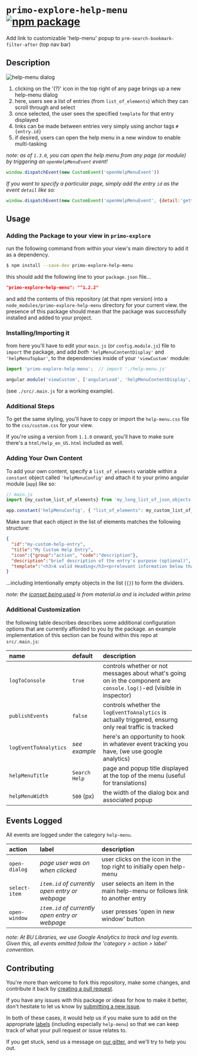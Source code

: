 # `primo-explore-help-menu` [![npm package](https://img.shields.io/npm/v/primo-explore-help-menu.svg)](https://www.npmjs.com/package/primo-explore-help-menu)

Add link to customizable 'help-menu' popup to `prm-search-bookmark-filter-after` (top nav bar)

## Description

![help-menu dialog](https://github.com/bulib/primo-explore-bu/blob/master/packages/help-menu/img/help-menu-preview.gif?raw=true)

1. clicking on the '(?)' icon in the top right of any page brings up a new help-menu dialog
2. here, users see a list of entries (from `list_of_elements`) which they can scroll through and select
3. once selected, the user sees the specified `template` for that entry displayed
4. links can be made between entries very simply using anchor tags `#{entry.id}`
5. if desired, users can open the help menu in a new window to enable multi-tasking

_note: as of `1.3.0`, you can open the help menu from any page (or module) by triggering an `openHelpMenuEvent` event!_

```javascript
window.dispatchEvent(new CustomEvent('openHelpMenuEvent'))
```

_If you want to specify a particular page, simply add the entry `id` as the event `detail` like so:_

```javascript
window.dispatchEvent(new CustomEvent('openHelpMenuEvent', {detail:'getting-started'}))
```

## Usage

### Adding the Package to your view in `primo-explore`

run the following command from within your view's main directory to add it as a dependency.

```bash
$ npm install --save-dev primo-explore-help-menu
```

this should add the following line to your `package.json` file...
```json
"primo-explore-help-menu": "^1.2.2"
```

and add the contents of this repository (at that npm version) into a `node_modules/primo-explore-help-menu`
  directory for your current view. the presence of this package should mean that the package was successfully
  installed and added to your project.

### Installing/Importing it

from here you'll have to edit your `main.js` (or `config.module.js`) file to `import` the package, and add
   _both_ `'helpMenuContentDisplay'` and `'helpMenuTopbar'`, to the dependencies inside of your
   `'viewCustom'` module:

```js
import 'primo-explore-help-menu';  // import './help-menu.js'

angular.module('viewCustom', ['angularLoad', 'helpMenuContentDisplay',  'helpMenuTopbar'])
```

(see `./src/.main.js` for a working example).

### Additional Steps

To get the same styling, you'll have to copy or import the `help-menu.css` file to the `css/custom.css` for your view.
  
If you're using a version from `1.1.0` onward, you'll have to make sure there's a `html/help_en_US.html` included as well.

### Adding Your Own Content

To add your own content, specify a `list_of_elements` variable within a `constant` object called `'helpMenuConfig'` and
  attach it to your primo angular module (`app`) like so:

```js
// main.js
import {my_custom_list_of_elements} from 'my_long_list_of_json_objects';

app.constant('helpMenuConfig', { "list_of_elements": my_custom_list_of_elements });
```

Make sure that each object in the list of elements matches the following structure:
```json
{
  "id":"my-custom-help-entry",
  "title":"My Custom Help Entry",
  "icon":{"group":"action", "code":"description"},
  "description":"brief description of the entry's purpose (optional)",
  "template":"<h3>A valid Heading</h3><p>relevant information below that heading</p>"
}
```

...including intentionally empty objects in the list (`{}`) to form the dividers.

_note: the [iconset being used](https://material.io/tools/icons/) is from material.io and is included within primo_

### Additional Customization

the following table describes describes some additional configuration options that are currently afforded to
  you by the package. an example implementation of this section can be found within this repo at `src/.main.js`:

|name|default|description|
|:------|:-----|:----------|
|`logToConsole`|`true`|controls whether or not messages about what's going on in the component are `console.log()`-ed (visible in inspector)|
|`publishEvents`|`false`|controls whether the `logEventToAnalytics` is actually triggered, ensurng only real traffic is tracked|
|`logEventToAnalytics`|_see example_|here's an opportunity to hook in whatever event tracking you have, (we use google analytics)|
|`helpMenuTitle`|`Search Help`|page and popup title displayed at the top of the menu (useful for translations) |
|`helpMenuWidth`|`500` (px)|the width of the dialog box and associated popup|

## Events Logged

All events are logged under the category `help-menu`.

|action|label |description|
|:-----|:-----|:---------|
|`open-dialog`|_page user was on when clicked_|user clicks on the icon in the top right to initially open help-menu|
|`select-item`|_`item.id` of currently open entry or webpage_|user selects an item in the main help-menu or follows link to another entry|
|`open-window`|_`item.id` of currently open entry or webpage_|user presses 'open in new window' button|

_note: At BU Libraries, we use Google Analytics to track and log events. Given this, all events emitted follow the  'category > action > label' convention._

## Contributing

You're more than welcome to fork this repository, make some changes, and contribute it back by
  [creating a pull request](https://github.com/bulib/primo-explore-bu/compare).

If you have any issues with this package or ideas for how to make it better, don't hesitate to let us know by
  [submitting a new issue](https://github.com/bulib/primo-explore-bu/issues/new).

In both of these cases, it would help us if you make sure to add on the appropriate
  [labels](https://github.com/bulib/primo-explore-bu/labels) (including especially `help-menu`) so that we
  can keep track of what your pull request or issue relates to.

If you get stuck, send us a message on [our gitter](https://gitter.im/bulib/developers), and we'll try to help you out.
